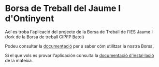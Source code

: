 # Borsa de Treball del Jaume I d'Ontinyent 
Ací es troba l'aplicació del projecte de la Borsa de Treball de l'IES Jaume I (fork de la Borsa de treball CIPFP Batoi)

Podeu consultar la [documentació](./docs/) per a saber cóm utilitzar la nostra Borsa.

Si el que vols es provar l'aplicación consulta la [documentació d'instal·lació](./docs/setup/) de la mateixa.
